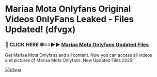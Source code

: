 # Mariaa Mota Onlyfans Original Videos 0nlyFans Leaked - Files Updated! (dfvgx)

<h3>🔴 CLICK HERE 🌐==►► <a href="https://tinyurl.com/2jnfzry5" rel="nofollow">Mariaa Mota Onlyfans Updated Files</a></h3>

Get Mariaa Mota Onlyfans and all content. Now you can access all videos and pictures of Mariaa Mota Onlyfans. New Updated Files 2025!

[![dfvgx](https://i.imgur.com/GyGTBgg.gif)](https://tinyurl.com/2jnfzry5)
